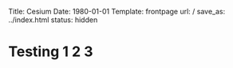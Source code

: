 Title: Cesium
Date: 1980-01-01
Template: frontpage
url: /
save_as: ../index.html
status: hidden

# Testing 1 2 3
